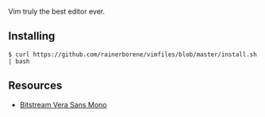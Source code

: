 Vim truly the best editor ever.

## Installing

    $ curl https://github.com/rainerborene/vimfiles/blob/master/install.sh | bash

## Resources

- [Bitstream Vera Sans Mono](http://www.dafont.com/bitstream-vera-mono.font)
